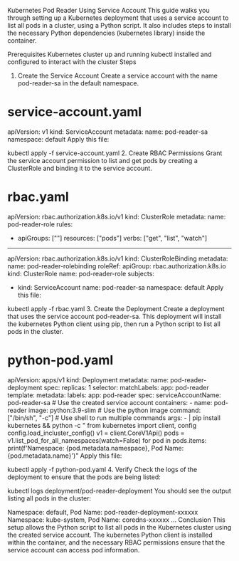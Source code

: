 Kubernetes Pod Reader Using Service Account
This guide walks you through setting up a Kubernetes deployment that uses a service account to list all pods in a cluster, using a Python script. It also includes steps to install the necessary Python dependencies (kubernetes library) inside the container.

Prerequisites
Kubernetes cluster up and running
kubectl installed and configured to interact with the cluster
Steps
1. Create the Service Account
Create a service account with the name pod-reader-sa in the default namespace.

# service-account.yaml
apiVersion: v1
kind: ServiceAccount
metadata:
  name: pod-reader-sa
  namespace: default
Apply this file:

kubectl apply -f service-account.yaml
2. Create RBAC Permissions
Grant the service account permission to list and get pods by creating a ClusterRole and binding it to the service account.

# rbac.yaml
apiVersion: rbac.authorization.k8s.io/v1
kind: ClusterRole
metadata:
  name: pod-reader-role
rules:
- apiGroups: [""]
  resources: ["pods"]
  verbs: ["get", "list", "watch"]

---
apiVersion: rbac.authorization.k8s.io/v1
kind: ClusterRoleBinding
metadata:
  name: pod-reader-rolebinding
roleRef:
  apiGroup: rbac.authorization.k8s.io
  kind: ClusterRole
  name: pod-reader-role
subjects:
- kind: ServiceAccount
  name: pod-reader-sa
  namespace: default
Apply this file:

kubectl apply -f rbac.yaml
3. Create the Deployment
Create a deployment that uses the service account pod-reader-sa. This deployment will install the kubernetes Python client using pip, then run a Python script to list all pods in the cluster.

# python-pod.yaml
apiVersion: apps/v1
kind: Deployment
metadata:
  name: pod-reader-deployment
spec:
  replicas: 1
  selector:
    matchLabels:
      app: pod-reader
  template:
    metadata:
      labels:
        app: pod-reader
    spec:
      serviceAccountName: pod-reader-sa  # Use the created service account
      containers:
      - name: pod-reader
        image: python:3.9-slim  # Use the python image
        command: ["/bin/sh", "-c"]  # Use shell to run multiple commands
        args:
        - |
          pip install kubernetes &&
          python -c "
          from kubernetes import client, config
          config.load_incluster_config()
          v1 = client.CoreV1Api()
          pods = v1.list_pod_for_all_namespaces(watch=False)
          for pod in pods.items:
              print(f'Namespace: {pod.metadata.namespace}, Pod Name: {pod.metadata.name}')"
Apply this file:

kubectl apply -f python-pod.yaml
4. Verify
Check the logs of the deployment to ensure that the pods are being listed:

kubectl logs deployment/pod-reader-deployment
You should see the output listing all pods in the cluster:

Namespace: default, Pod Name: pod-reader-deployment-xxxxxx
Namespace: kube-system, Pod Name: coredns-xxxxxx
...
Conclusion
This setup allows the Python script to list all pods in the Kubernetes cluster using the created service account. The kubernetes Python client is installed within the container, and the necessary RBAC permissions ensure that the service account can access pod information.